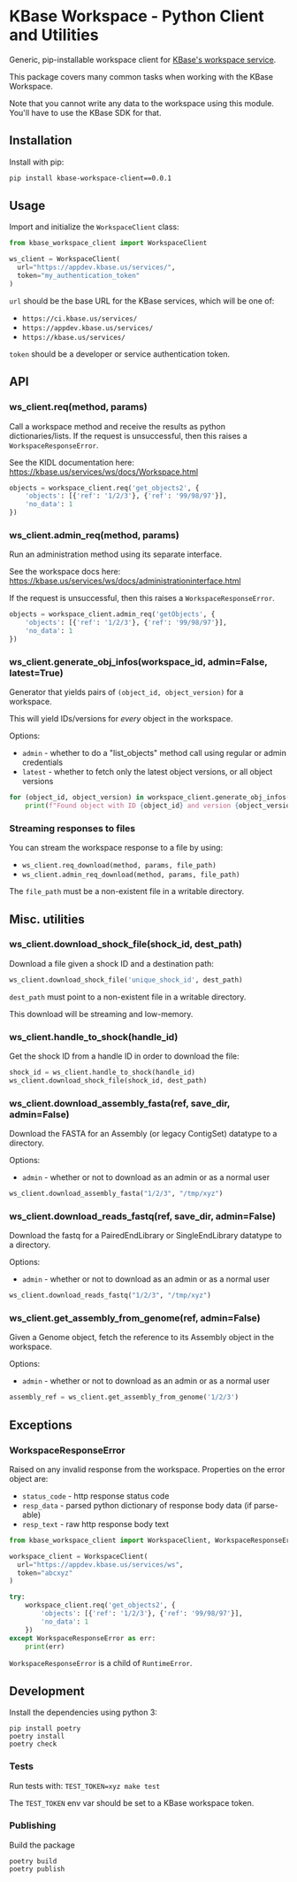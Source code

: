 # KBase Workspace - Python Client and Utilities

Generic, pip-installable workspace client for [KBase's workspace service](https://kbase.us/services/ws/docs).

This package covers many common tasks when working with the KBase Workspace.

Note that you cannot write any data to the workspace using this module. You'll have to use the KBase SDK for that.

## Installation

Install with pip:

```sh
pip install kbase-workspace-client==0.0.1
```

## Usage

Import and initialize the `WorkspaceClient` class:

```py
from kbase_workspace_client import WorkspaceClient

ws_client = WorkspaceClient(
  url="https://appdev.kbase.us/services/",
  token="my_authentication_token"
)
```

`url` should be the base URL for the KBase services, which will be one of:

* `https://ci.kbase.us/services/`
* `https://appdev.kbase.us/services/`
* `https://kbase.us/services/`

`token` should be a developer or service authentication token.

## API

### ws_client.req(method, params)

Call a workspace method and receive the results as python dictionaries/lists. If the request is unsuccessful, then this raises a `WorkspaceResponseError`.

See the KIDL documentation here: https://kbase.us/services/ws/docs/Workspace.html

```py
objects = workspace_client.req('get_objects2', {
    'objects': [{'ref': '1/2/3'}, {'ref': '99/98/97'}],
    'no_data': 1
})
```

### ws_client.admin_req(method, params)

Run an administration method using its separate interface.

See the workspace docs here: https://kbase.us/services/ws/docs/administrationinterface.html

If the request is unsuccessful, then this raises a `WorkspaceResponseError`.

```py
objects = workspace_client.admin_req('getObjects', {
    'objects': [{'ref': '1/2/3'}, {'ref': '99/98/97'}],
    'no_data': 1
})
```

### ws_client.generate_obj_infos(workspace_id, admin=False, latest=True)

Generator that yields pairs of `(object_id, object_version)` for a workspace.

This will yield IDs/versions for *every* object in the workspace.

Options:
* `admin` - whether to do a "list_objects" method call using regular or admin credentials
* `latest` - whether to fetch only the latest object versions, or all object versions

```py
for (object_id, object_version) in workspace_client.generate_obj_infos(123):
    print(f"Found object with ID {object_id} and version {object_version}")
```

### Streaming responses to files

You can stream the workspace response to a file by using:

* `ws_client.req_download(method, params, file_path)`
* `ws_client.admin_req_download(method, params, file_path)`

The `file_path` must be a non-existent file in a writable directory.

## Misc. utilities

### ws_client.download_shock_file(shock_id, dest_path)

Download a file given a shock ID and a destination path:

```py
ws_client.download_shock_file('unique_shock_id', dest_path)
```

`dest_path` must point to a non-existent file in a writable directory.

This download will be streaming and low-memory.

### ws_client.handle_to_shock(handle_id)

Get the shock ID from a handle ID in order to download the file:

```py
shock_id = ws_client.handle_to_shock(handle_id)
ws_client.download_shock_file(shock_id, dest_path)
```

### ws_client.download_assembly_fasta(ref, save_dir, admin=False)

Download the FASTA for an Assembly (or legacy ContigSet) datatype to a directory.

Options:
* `admin` - whether or not to download as an admin or as a normal user

```py
ws_client.download_assembly_fasta("1/2/3", "/tmp/xyz")
```

### ws_client.download_reads_fastq(ref, save_dir, admin=False)

Download the fastq for a PairedEndLibrary or SingleEndLibrary datatype to a directory.

Options:
* `admin` - whether or not to download as an admin or as a normal user

```py
ws_client.download_reads_fastq("1/2/3", "/tmp/xyz")
```

### ws_client.get_assembly_from_genome(ref, admin=False)

Given a Genome object, fetch the reference to its Assembly object in the workspace.

Options:
* `admin` - whether or not to download as an admin or as a normal user

```py
assembly_ref = ws_client.get_assembly_from_genome('1/2/3')
```

## Exceptions

### WorkspaceResponseError

Raised on any invalid response from the workspace. Properties on the error object are:

* `status_code` - http response status code
* `resp_data` - parsed python dictionary of response body data (if parse-able)
* `resp_text` - raw http response body text

```py
from kbase_workspace_client import WorkspaceClient, WorkspaceResponseError

workspace_client = WorkspaceClient(
  url="https://appdev.kbase.us/services/ws",
  token="abcxyz"
)

try:
    workspace_client.req('get_objects2', {
        'objects': [{'ref': '1/2/3'}, {'ref': '99/98/97'}],
        'no_data': 1
    })
except WorkspaceResponseError as err:
    print(err)
```

`WorkspaceResponseError` is a child of `RuntimeError`.

## Development

Install the dependencies using python 3:

```
pip install poetry
poetry install
poetry check
```

### Tests

Run tests with: `TEST_TOKEN=xyz make test`

The `TEST_TOKEN` env var should be set to a KBase workspace token.

### Publishing

Build the package

```
poetry build
poetry publish
```
